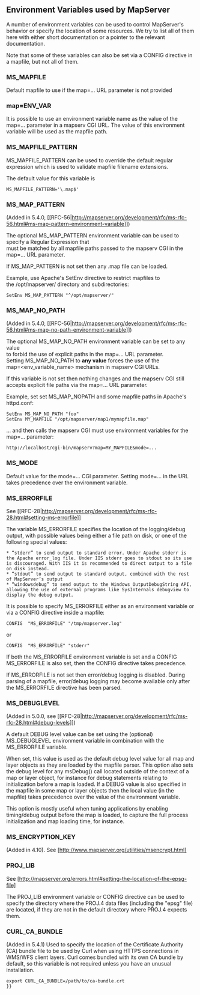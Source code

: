 ## Environment Variables used by MapServer                                                                                                                                                                                                                                                                                                                                                                                                                                                                                      
                                                                                                                                                                                                                                                                                                                                                                                                                                                                                                                                  
A number of environment variables can be used to control MapServer's behavior or specify the location of some resources. We try to list all of them here with either short documentation or a pointer to the relevant documentation.                                                                                                                                                                                                                                                                                              
                                                                                                                                                                                                                                                                                                                                                                                                                                                                                                                                  
Note that some of these variables can also be set via a CONFIG directive in a mapfile, but not all of them.                                                                                                                                                                                                                                                                                                                                                                                                                       
                                                                                                                                                                                                                                                                                                                                                                                                                                                                                                                                  
### MS_MAPFILE                                                                                                                                                                                                                                                                                                                                                                                                                                                                                                           
                                                                                                                                                                                                                                                                                                                                                                                                                                                                                                                                  
Default mapfile to use if the map=... URL parameter is not provided                                                                                                                                                                                                                                                                                                                                                                                                                                                               
                                                                                                                                                                                                                                                                                                                                                                                                                                                                                                                                  
### map=ENV_VAR                                                                                                                                                                                                                                                                                                                                                                                                                                                                                                                 
                                                                                                                                                                                                                                                                                                                                                                                                                                                                                                                                  
It is possible to use an environment variable name as the value of the map=... parameter in a mapserv CGI URL. The value of this environment variable will be used as the mapfile path.                                                                                                                                                                                                                                                                                                                                           
                                                                                                                                                                                                                                                                                                                                                                                                                                                                                                                                  
### MS_MAPFILE_PATTERN                                                                                                                                                                                                                                                                                                                                                                                                                                                                                                           
                                                                                                                                                                                                                                                                                                                                                                                                                                                                                                                                  
MS_MAPFILE_PATTERN can be used to override the default regular expression which is used to validate mapfile filename extensions.                                                                                                                                                                                                                                                                                                                                                                                                  
                                                                                                                                                                                                                                                                                                                                                                                                                                                                                                                                  
The default value for this variable is                                                                                                                                                                                                                                                                                                                                                                                                                                                                                            

```                                                                                                                                                                                                                                                                                                                                                                                                                                                                                                                               
MS_MAPFILE_PATTERN='\.map$'                                                                                                                                                                                                                                                                                                                                                                                                                                                                                                       
```                                                                                                                                                                                                                                                                                                                                                                                                                                                                                                                               
                                                                                                                                                                                                                                                                                                                                                                                                                                                                                                                                  
### MS_MAP_PATTERN                                                                                                                                                                                                                                                                                                                                                                                                                                                                                                             
                                                                                                                                                                                                                                                                                                                                                                                                                                                                                                                                  
(Added in 5.4.0, [[RFC-56|http://mapserver.org/development/rfc/ms-rfc-56.html#ms-map-pattern-environment-variable]])                                                                                                                                                                                                                                                                                                                                                                                                                
                                                                                                                                                                                                                                                                                                                                                                                                                                                                                                                                  
The optional MS_MAP_PATTERN environment variable can be used to specify a Regular Expression that                                                                                                                                                                                                                                                                                                                                                                                                                                 
must be matched by all mapfile paths passed to the mapserv CGI in the map=... URL parameter.                                                                                                                                                                                                                                                                                                                                                                                                                                      
                                                                                                                                                                                                                                                                                                                                                                                                                                                                                                                                  
If MS_MAP_PATTERN is not set then any .map file can be loaded.                                                                                                                                                                                                                                                                                                                                                                                                                                                                    
                                                                                                                                                                                                                                                                                                                                                                                                                                                                                                                                  
Example, use Apache's SetEnv directive to restrict mapfiles to                                                                                                                                                                                                                                                                                                                                                                                                                                                                    
the /opt/mapserver/ directory and subdirectories:                                                                                                                                                                                                                                                                                                                                                                                                                                                                                 
                                                                                                                                                                                                                                                                                                                                                                                                                                                                                                                                  

```                                                                                                                                                                                                                                                                                                                                                                                                                                                                                                                               
SetEnv MS_MAP_PATTERN "^/opt/mapserver/"                                                                                                                                                                                                                                                                                                                                                                                                                                                                                          
```                                                                                                                                                                                                                                                                                                                                                                                                                                                                                                                               
                                                                                                                                                                                                                                                                                                                                                                                                                                                                                                                                  
### MS_MAP_NO_PATH                                                                                                                                                                                                                                                                                                                                                                                                                                                                                                              
                                                                                                                                                                                                                                                                                                                                                                                                                                                                                                                                  
(Added in 5.4.0, [[RFC-56|http://mapserver.org/development/rfc/ms-rfc-56.html#ms-map-no-path-environment-variable]])                                                                                                                                                                                                                                                                                                                                                                                                                
                                                                                                                                                                                                                                                                                                                                                                                                                                                                                                                                  
The optional MS_MAP_NO_PATH environment variable can be set to any value                                                                                                                                                                                                                                                                                                                                                                                                                                                          
to forbid the use of explicit paths in the map=... URL parameter.                                                                                                                                                                                                                                                                                                                                                                                                                                                                 
Setting MS_MAP_NO_PATH to **any value** forces the use of the                                                                                                                                                                                                                                                                                                                                                                                                                                                                     
map=<env_variable_name> mechanism in mapserv CGI URLs.                                                                                                                                                                                                                                                                                                                                                                                                                                                                            
                                                                                                                                                                                                                                                                                                                                                                                                                                                                                                                                  
If this variable is not set then nothing changes and the mapserv CGI still                                                                                                                                                                                                                                                                                                                                                                                                                                                        
accepts explicit file paths via the map=... URL parameter.                                                                                                                                                                                                                                                                                                                                                                                                                                                                        
                                                                                                                                                                                                                                                                                                                                                                                                                                                                                                                                  
Example, set set MS_MAP_NOPATH and some mapfile paths in Apache's httpd.conf:                                                                                                                                                                                                                                                                                                                                                                                                                                                     
                                                                                                                                                                                                                                                                                                                                                                                                                                                                                                                                  

```                                                                                                                                                                                                                                                                                                                                                                                                                                                                                                                               
SetEnv MS_MAP_NO_PATH "foo"                                                                                                                                                                                                                                                                                                                                                                                                                                                                                                       
SetEnv MY_MAPFILE "/opt/mapserver/map1/mymapfile.map"                                                                                                                                                                                                                                                                                                                                                                                                                                                                             
```                                                                                                                                                                                                                                                                                                                                                                                                                                                                                                                               
                                                                                                                                                                                                                                                                                                                                                                                                                                                                                                                                  
... and then calls the mapserv CGI must use environment variables for the                                                                                                                                                                                                                                                                                                                                                                                                                                                         
map=... parameter:                                                                                                                                                                                                                                                                                                                                                                                                                                                                                                                

```                                                                                                                                                                                                                                                                                                                                                                                                                                                                                                                               
http://localhost/cgi-bin/mapserv?map=MY_MAPFILE&mode=...                                                                                                                                                                                                                                                                                                                                                                                                                                                                          
```                                                                                                                                                                                                                                                                                                                                                                                                                                                                                                                               
                                                                                                                                                                                                                                                                                                                                                                                                                                                                                                                                  
### MS_MODE                                                                                                                                                                                                                                                                                                                                                                                                                                                                                                                    
                                                                                                                                                                                                                                                                                                                                                                                                                                                                                                                                  
Default value for the mode=... CGI parameter. Setting mode=... in the URL takes precedence over the environment variable.                                                                                                                                                                                                                                                                                                                                                                                                         
                                                                                                                                                                                                                                                                                                                                                                                                                                                                                                                                  
### MS_ERRORFILE                                                                                                                                                                                                                                                                                                                                                                                                                                                                                                               
                                                                                                                                                                                                                                                                                                                                                                                                                                                                                                                                  
See [[RFC-28|http://mapserver.org/development/rfc/ms-rfc-28.html#setting-ms-errorfile]]                                                                                                                                                                                                                                                                                                                                                                                                                                             
                                                                                                                                                                                                                                                                                                                                                                                                                                                                                                                                  
The variable MS_ERRORFILE specifies the location of the logging/debug output, with possible values being either a file path on disk, or one of the following special values:                                                                                                                                                                                                                                                                                                                                                      
                                                                                                                                                                                                                                                                                                                                                                                                                                                                                                                                  
    * “stderr” to send output to standard error. Under Apache stderr is the Apache error_log file. Under IIS stderr goes to stdout so its use is discouraged. With IIS it is recommended to direct output to a file on disk instead.                                                                                                                                                                                                                                                                                              
    * “stdout” to send output to standard output, combined with the rest of MapServer’s output                                                                                                                                                                                                                                                                                                                                                                                                                                    
    * “windowsdebug” to send output to the Windows OutputDebugString API, allowing the use of external programs like SysInternals debugview to display the debug output.                                                                                                                                                                                                                                                                                                                                                          
                                                                                                                                                                                                                                                                                                                                                                                                                                                                                                                                  
It is possible to specify MS_ERRORFILE either as an environment variable or via a CONFIG directive inside a mapfile:                                                                                                                                                                                                                                                                                                                                                                                                              
                                                                                                                                                                                                                                                                                                                                                                                                                                                                                                                                  

```                                                                                                                                                                                                                                                                                                                                                                                                                                                                                                                               
CONFIG  "MS_ERRORFILE" "/tmp/mapserver.log"                                                                                                                                                                                                                                                                                                                                                                                                                                                                                       
```                                                                                                                                                                                                                                                                                                                                                                                                                                                                                                                               
                                                                                                                                                                                                                                                                                                                                                                                                                                                                                                                                  
or                                                                                                                                                                                                                                                                                                                                                                                                                                                                                                                                
                                                                                                                                                                                                                                                                                                                                                                                                                                                                                                                                  

```                                                                                                                                                                                                                                                                                                                                                                                                                                                                                                                               
CONFIG  "MS_ERRORFILE" "stderr"                                                                                                                                                                                                                                                                                                                                                                                                                                                                                                   
```                                                                                                                                                                                                                                                                                                                                                                                                                                                                                                                               
                                                                                                                                                                                                                                                                                                                                                                                                                                                                                                                                  
If both the MS_ERRORFILE environment variable is set and a CONFIG MS_ERRORFILE is also set, then the CONFIG directive takes precedence.                                                                                                                                                                                                                                                                                                                                                                                           
                                                                                                                                                                                                                                                                                                                                                                                                                                                                                                                                  
If MS_ERRORFILE is not set then error/debug logging is disabled. During parsing of a mapfile, error/debug logging may become available only after the MS_ERRORFILE directive has been parsed.                                                                                                                                                                                                                                                                                                                                     
                                                                                                                                                                                                                                                                                                                                                                                                                                                                                                                                  
### MS_DEBUGLEVEL                                                                                                                                                                                                                                                                                                                                                                                                                                                                                                                
                                                                                                                                                                                                                                                                                                                                                                                                                                                                                                                                  
(Added in 5.0.0, see [[RFC-28|http://mapserver.org/development/rfc/ms-rfc-28.html#debug-levels]])                                                                                                                                                                                                                                                                                                                                                                                                                                   
                                                                                                                                                                                                                                                                                                                                                                                                                                                                                                                                  
A default DEBUG level value can be set using the (optional) MS_DEBUGLEVEL environment variable in combination with the MS_ERRORFILE variable.                                                                                                                                                                                                                                                                                                                                                                                     
                                                                                                                                                                                                                                                                                                                                                                                                                                                                                                                                  
When set, this value is used as the default debug level value for all map and layer objects as they are loaded by the mapfile parser. This option also sets the debug level for any msDebug() call located outside of the context of a map or layer object, for instance for debug statements relating to initialization before a map is loaded. If a DEBUG value is also specified in the mapfile in some map or layer objects then the local value (in the mapfile) takes precedence over the value of the environment variable.
                                                                                                                                                                                                                                                                                                                                                                                                                                                                                                                                  
This option is mostly useful when tuning applications by enabling timing/debug output before the map is loaded, to capture the full process initialization and map loading time, for instance.                                                                                                                                                                                                                                                                                                                                    
                                                                                                                                                                                                                                                                                                                                                                                                                                                                                                                                  
### MS_ENCRYPTION_KEY                                                                                                                                                                                                                                                                                                                                                                                                                                                                                                          
                                                                                                                                                                                                                                                                                                                                                                                                                                                                                                                                  
(Added in 4.10). See [http://www.mapserver.org/utilities/msencrypt.html]                                                                                                                                                                                                                                                                                                                                                                                                                                                          
                                                                                                                                                                                                                                                                                                                                                                                                                                                                                                                                  
### PROJ_LIB                                                                                                                                                                                                                                                                                                                                                                                                                                                                                                                    
                                                                                                                                                                                                                                                                                                                                                                                                                                                                                                                                  
See [http://mapserver.org/errors.html#setting-the-location-of-the-epsg-file]                                                                                                                                                                                                                                                                                                                                                                                                                                                      
                                                                                                                                                                                                                                                                                                                                                                                                                                                                                                                                  
The PROJ_LIB environment variable or CONFIG directive can be used to specify the directory where the PROJ.4 data files (including the "epsg" file) are located, if they are not in the default directory where PROJ.4 expects them.                                                                                                                                                                                                                                                                                               
                                                                                                                                                                                                                                                                                                                                                                                                                                                                                                                                  
### CURL_CA_BUNDLE                                                                                                                                                                                                                                                                                                                                                                                                                                                                                                              
                                                                                                                                                                                                                                                                                                                                                                                                                                                                                                                                  
(Added in 5.4.1) Used to specify the location of the Certificate Authority (CA) bundle file to be used by Curl when using HTTPS connections in WMS/WFS client layers. Curl comes bundled with its own CA bundle by default, so this variable is not required unless you have an unusual installation.                                                                                                                                                                                                                             

```                                                                                                                                                                                                                                                                                                                                                                                                                                                                                                                               
export CURL_CA_BUNDLE=/path/to/ca-bundle.crt                                                                                                                                                                                                                                                                                                                                                                                                                                                                                      
}}
